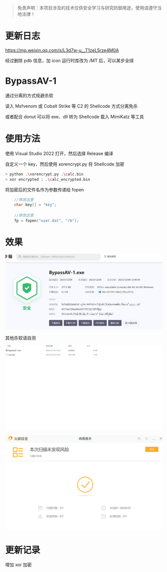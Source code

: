 > 免责声明：本项目涉及的技术仅供安全学习与研究防御用途，使用请遵守当地法律！
# 更新日志

https://mp.weixin.qq.com/s/L3d7w-u__T1zeL5rze4M0A

经过删除 pdb 信息，加 icon 运行时库改为 /MT 后，可以某步全绿

# BypassAV-1
通过分离的方式规避杀软

读入 Msfvenom 或 Cobalt Strike 等 C2 的 Shellcode 方式分离免杀

或者配合 donut 可以将 exe、dll 转为 Shellcode 载入 MimiKatz 等工具

# 使用方法
使用 Visual Studio 2022 打开，然后选择 Release 编译

自定义一个 key，然后使用 xorencrypt.py 将 Shellcode 加密

```sh
> python .\xorencrypt.py .\calc.bin
> xor encrypted : .\calc_encrypted.bin
```

将加密后的文件名作为参数传递给 fopen

```cpp
	//修改这里
	char key[] = "key";

	//修改这里
	fp = fopen("user.dat", "rb");
```



# 效果
![img2](README.assets/img2.png)

其他杀软请自测

![demo](README.assets/demo.gif)



![image-20231130151411386](README.assets/img1.png)

# 更新记录

增加 xor 加密
